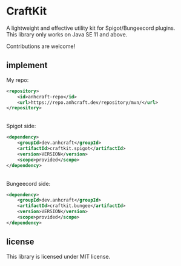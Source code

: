 # CraftKit
A lightweight and effective utility kit for Spigot/Bungeecord plugins.<br>
This library only works on Java SE 11 and above.

Contributions are welcome!

## implement
My repo:
```xml
<repository>
    <id>anhcraft-repo</id>
    <url>https://repo.anhcraft.dev/repository/mvn/</url>
</repository>
```

<br>
Spigot side:

```xml
<dependency>
    <groupId>dev.anhcraft</groupId>
    <artifactId>craftkit.spigot</artifactId>
    <version>VERSION</version>
    <scope>provided</scope>
</dependency>
```

<br>
Bungeecord side:

```xml
<dependency>
    <groupId>dev.anhcraft</groupId>
    <artifactId>craftkit.bungee</artifactId>
    <version>VERSION</version>
    <scope>provided</scope>
</dependency>
```

## license
This library is licensed under MIT license.

